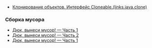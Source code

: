 - <a href="http://echuprina.blogspot.com/2012/02/cloneable.html">Клонирование объектов. Интерфейс Cloneable.(links.java.clone)</a>

### Сборка мусора
- <a href="https://habr.com/ru/post/269621/">Дюк, вынеси мусор! — Часть 1</a>
- <a href="https://habr.com/ru/post/269707/">Дюк, вынеси мусор! — Часть 2</a>
- <a href="https://habr.com/ru/post/269863/">Дюк, вынеси мусор! — Часть 1</a>
